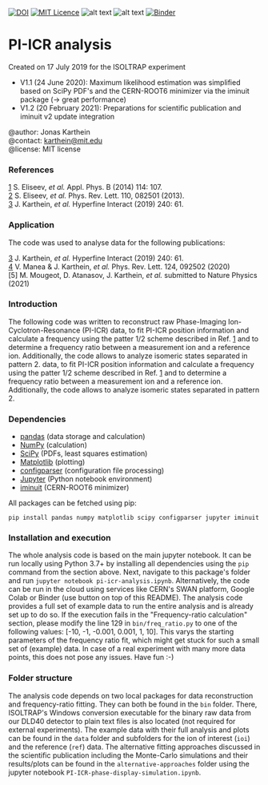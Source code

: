 [![DOI](https://zenodo.org/badge/203128425.svg)](https://zenodo.org/badge/latestdoi/203128425) [![MIT Licence](https://img.shields.io/badge/License-MIT-red)](https://opensource.org/licenses/mit-license.php) ![alt text](https://img.shields.io/badge/Python-3.x-brightgreen 'Supported platform') ![alt text](https://img.shields.io/badge/Tested%20on-Mac%2FLinux%2FWindows-brightgreen 'Supported platform') [![Binder](https://mybinder.org/badge_logo.svg)](https://mybinder.org/v2/gh/jonas-ka/pi-icr-analysis/HEAD)



# PI-ICR analysis

Created on 17 July 2019 for the ISOLTRAP experiment
- V1.1 (24 June 2020): Maximum likelihood estimation was simplified based on SciPy PDF's and the CERN-ROOT6 minimizer via the iminuit package (→ great performance)
- V1.2 (20 February 2021): Preparations for scientific publication and iminuit v2 update integration

@author: Jonas Karthein<br>
@contact: karthein@mit.edu<br>
@license: MIT license

### References
[1]: https://doi.org/10.1007/s00340-013-5621-0
[2]: https://doi.org/10.1103/PhysRevLett.110.082501
[3]: https://doi.org/10.1007/s10751-019-1601-z
[4]: https://doi.org/10.1103/PhysRevLett.124.092502

[1] S. Eliseev, _et al._ Appl. Phys. B (2014) 114: 107.<br>
[2] S. Eliseev, _et al._ Phys. Rev. Lett. 110, 082501 (2013).<br>
[3] J. Karthein, _et al._ Hyperfine Interact (2019) 240: 61.<br>

### Application

The code was used to analyse data for the following publications:

[3] J. Karthein, _et al._ Hyperfine Interact (2019) 240: 61.<br>
[4] V. Manea & J. Karthein, _et al._ Phys. Rev. Lett. 124, 092502 (2020)<br>
[5] M. Mougeot, D. Atanasov, J. Karthein, _et al._ submitted to Nature Physics (2021)<br>

### Introduction

The following code was written to reconstruct raw Phase-Imaging Ion-Cyclotron-Resonance (PI-ICR) data, to fit PI-ICR position information and calculate a frequency using the patter 1/2 scheme described in Ref. [1] and to determine a frequency ratio between a measurement ion and a reference ion. Additionally, the code allows to analyze isomeric states separated in pattern 2.
 data, to fit PI-ICR position information and calculate a frequency using the patter 1/2 scheme described in Ref. [1] and to determine a frequency ratio between a measurement ion and a reference ion. Additionally, the code allows to analyze isomeric states separated in pattern 2.

### Dependencies

* [pandas](https://pandas.pydata.org/) (data storage and calculation)
* [NumPy](http://www.numpy.org/) (calculation)
* [SciPy](http://www.scipy.org/) (PDFs, least squares estimation)
* [Matplotlib](https://matplotlib.org/) (plotting)
* [configparser](https://docs.python.org/3/library/configparser.html) (configuration file processing)
* [Jupyter](https://jupyter.org) (Python notebook environment)
* [iminuit](https://iminuit.readthedocs.io/en/stable/) (CERN-ROOT6 minimizer)

All packages can be fetched using pip:

`pip install pandas numpy matplotlib scipy configparser jupyter iminuit`

### Installation and execution

The whole analysis code is based on the main jupyter notebook. It can be run locally using Python 3.7+ by installing all dependencies using the `pip` command from the section above. Next, navigate to this package's folder and run `jupyter notebook pi-icr-analysis.ipynb`. Alternatively, the code can be run in the cloud using services like CERN's SWAN platform, Google Colab or Binder (use button on top of this README). The analysis code provides a full set of example data to run the entire analysis and is already set up to do so. If the execution fails in the "Frequency-ratio calculation" section, please modify the line 129 in `bin/freq_ratio.py` to one of the following values: [-10, -1, -0.001, 0.001, 1, 10]. This varys the starting parameters of the frequency ratio fit, which might get stuck for such a small set of (example) data. In case of a real experiment with many more data points, this does not pose any issues. Have fun :-)

### Folder structure

The analysis code depends on two local packages for data reconstruction and frequency-ratio fitting. They can both be found in the `bin` folder. There, ISOLTRAP's Windows conversion executable for the binary raw data from our DLD40 detector to plain text files is also located (not required for external experiments). The example data with their full analysis and plots can be found in the `data` folder and subfolders for the ion of interest (`ioi`) and the reference (`ref`) data. The alternative fitting approaches discussed in the scientific publication including the Monte-Carlo simulations and their results/plots can be found in the `alternative-approaches` folder using the jupyter notebook `PI-ICR-phase-display-simulation.ipynb`.
